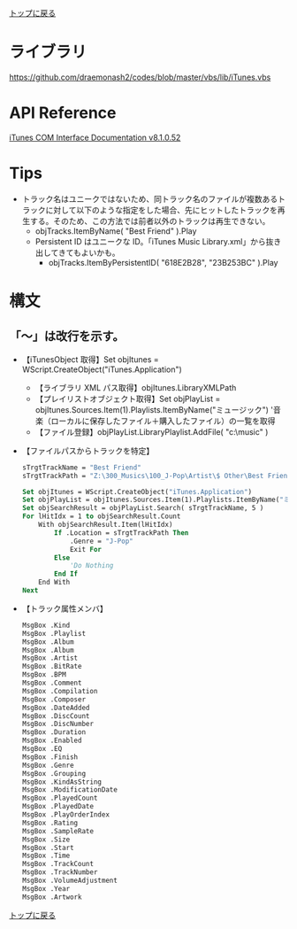 [トップに戻る](../index.md)

# ライブラリ
 https://github.com/draemonash2/codes/blob/master/vbs/lib/iTunes.vbs

# API Reference
[iTunes COM Interface Documentation v8.1.0.52](http://www.joshkunz.com/iTunesControl/main.html)

# Tips
- トラック名はユニークではないため、同トラック名のファイルが複数あるトラックに対して以下のような指定をした場合、先にヒットしたトラックを再生する。そのため、この方法では前者以外のトラックは再生できない。
	- objTracks.ItemByName( "Best Friend" ).Play
	- Persistent ID はユニークな ID。「iTunes Music Library.xml」から抜き出してきてもよいかも。
		- objTracks.ItemByPersistentID( "618E2B28", "23B253BC" ).Play

# 構文
## 「～」は改行を示す。
- 【iTunesObject 取得】Set objItunes = WScript.CreateObject("iTunes.Application")
	- 【ライブラリ XML パス取得】objItunes.LibraryXMLPath
	- 【プレイリストオブジェクト取得】Set objPlayList = objItunes.Sources.Item(1).Playlists.ItemByName("ミュージック") '音楽（ローカルに保存したファイル＋購入したファイル）の一覧を取得
	- 【ファイル登録】objPlayList.LibraryPlaylist.AddFile( "c:\music" )

- 【ファイルパスからトラックを特定】
	```vb
	sTrgtTrackName = "Best Friend"
	sTrgtTrackPath = "Z:\300_Musics\100_J-Pop\Artist\$ Other\Best Friend.mp3"
	
	Set objItunes = WScript.CreateObject("iTunes.Application")
	Set objPlayList = objItunes.Sources.Item(1).Playlists.ItemByName("ミュージック")
	Set objSearchResult = objPlayList.Search( sTrgtTrackName, 5 )
	For lHitIdx = 1 to objSearchResult.Count
		With objSearchResult.Item(lHitIdx)
			If .Location = sTrgtTrackPath Then
				.Genre = "J-Pop"
				Exit For
			Else
				'Do Nothing
			End If
		End With
	Next
	```

- 【トラック属性メンバ】
	``` vb
	MsgBox .Kind
	MsgBox .Playlist
	MsgBox .Album
	MsgBox .Album
	MsgBox .Artist
	MsgBox .BitRate
	MsgBox .BPM
	MsgBox .Comment
	MsgBox .Compilation
	MsgBox .Composer
	MsgBox .DateAdded
	MsgBox .DiscCount
	MsgBox .DiscNumber
	MsgBox .Duration
	MsgBox .Enabled
	MsgBox .EQ
	MsgBox .Finish
	MsgBox .Genre
	MsgBox .Grouping
	MsgBox .KindAsString
	MsgBox .ModificationDate
	MsgBox .PlayedCount
	MsgBox .PlayedDate
	MsgBox .PlayOrderIndex
	MsgBox .Rating
	MsgBox .SampleRate
	MsgBox .Size
	MsgBox .Start
	MsgBox .Time
	MsgBox .TrackCount
	MsgBox .TrackNumber
	MsgBox .VolumeAdjustment
	MsgBox .Year
	MsgBox .Artwork
	```

[トップに戻る](../index.md)
